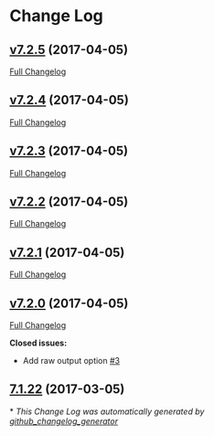 # Change Log

## [v7.2.5](https://github.com/muoncore/muon-cli/tree/v7.2.5) (2017-04-05)
[Full Changelog](https://github.com/muoncore/muon-cli/compare/v7.2.4...v7.2.5)

## [v7.2.4](https://github.com/muoncore/muon-cli/tree/v7.2.4) (2017-04-05)
[Full Changelog](https://github.com/muoncore/muon-cli/compare/v7.2.3...v7.2.4)

## [v7.2.3](https://github.com/muoncore/muon-cli/tree/v7.2.3) (2017-04-05)
[Full Changelog](https://github.com/muoncore/muon-cli/compare/v7.2.2...v7.2.3)

## [v7.2.2](https://github.com/muoncore/muon-cli/tree/v7.2.2) (2017-04-05)
[Full Changelog](https://github.com/muoncore/muon-cli/compare/v7.2.1...v7.2.2)

## [v7.2.1](https://github.com/muoncore/muon-cli/tree/v7.2.1) (2017-04-05)
[Full Changelog](https://github.com/muoncore/muon-cli/compare/v7.2.0...v7.2.1)

## [v7.2.0](https://github.com/muoncore/muon-cli/tree/v7.2.0) (2017-04-05)
[Full Changelog](https://github.com/muoncore/muon-cli/compare/7.1.22...v7.2.0)

**Closed issues:**

- Add raw output option [\#3](https://github.com/muoncore/muon-cli/issues/3)

## [7.1.22](https://github.com/muoncore/muon-cli/tree/7.1.22) (2017-03-05)


\* *This Change Log was automatically generated by [github_changelog_generator](https://github.com/skywinder/Github-Changelog-Generator)*